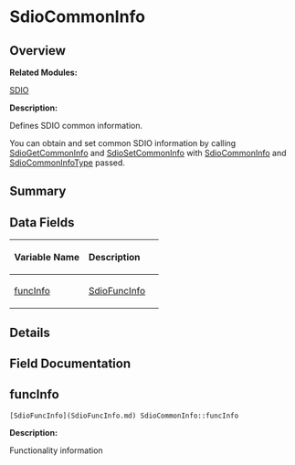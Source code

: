 # SdioCommonInfo<a name="ZH-CN_TOPIC_0000001054799637"></a>

## **Overview**<a name="section436539131093536"></a>

**Related Modules:**

[SDIO](SDIO.md)

**Description:**

Defines SDIO common information. 

You can obtain and set common SDIO information by calling  [SdioGetCommonInfo](SDIO.md#gac5c6bf733ea9e4408fd1109b18741ce8)  and  [SdioSetCommonInfo](SDIO.md#ga563b67c90fbb88075bf5a05d9b5d5706)  with  [SdioCommonInfo](SdioCommonInfo.md)  and  [SdioCommonInfoType](SDIO.md#ga4037437ac001a9848dd242e8aa632678)  passed. 

## **Summary**<a name="section1598104081093536"></a>

## Data Fields<a name="pub-attribs"></a>

<a name="table903726649093536"></a>
<table><thead align="left"><tr id="row1625651468093536"><th class="cellrowborder" valign="top" width="50%" id="mcps1.1.3.1.1"><p id="p854157274093536"><a name="p854157274093536"></a><a name="p854157274093536"></a>Variable Name</p>
</th>
<th class="cellrowborder" valign="top" width="50%" id="mcps1.1.3.1.2"><p id="p1849140406093536"><a name="p1849140406093536"></a><a name="p1849140406093536"></a>Description</p>
</th>
</tr>
</thead>
<tbody><tr id="row1833868518093536"><td class="cellrowborder" valign="top" width="50%" headers="mcps1.1.3.1.1 "><p id="p1736929280093536"><a name="p1736929280093536"></a><a name="p1736929280093536"></a><a href="SdioCommonInfo.md#a67e7930d763c6463356b16f8086ca8a7">funcInfo</a></p>
</td>
<td class="cellrowborder" valign="top" width="50%" headers="mcps1.1.3.1.2 "><p id="p945769668093536"><a name="p945769668093536"></a><a name="p945769668093536"></a><a href="SdioFuncInfo.md">SdioFuncInfo</a>&nbsp;</p>
</td>
</tr>
</tbody>
</table>

## **Details**<a name="section652250583093536"></a>

## **Field Documentation**<a name="section178261330093536"></a>

## funcInfo<a name="a67e7930d763c6463356b16f8086ca8a7"></a>

```
[SdioFuncInfo](SdioFuncInfo.md) SdioCommonInfo::funcInfo
```

 **Description:**

Functionality information 

